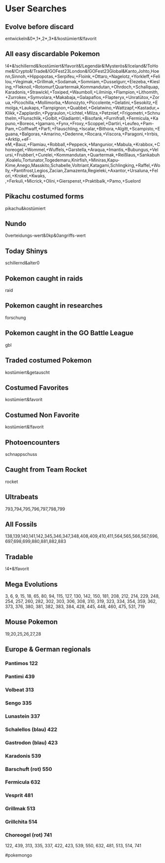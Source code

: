 # User Searches

## Evolve before discard
entwickeln&0*,1*,2*,3*&!kostümiert&!favorit

## All easy discardable Pokemon
!4*&!schillernd&!kostümiert&!favorit&!Legendär&!Mysterös&!Iceland&!ToHome&!Crypto&!Trade&!GOFest23London&!GOFest23Global&Kanto,Johto,Hoenn,Sinnoh,+Hippopotas,+Serpifeu,+Floink,+Ottaro,+Nagelotz,+Yorkleff,+Felilou,+Vegimak,+Grillmak,+Sodamak,+Somniam,+Dusselgurr,+Elezeba,+Kiesling,+Fleknoil,+Rotomurf,Quartermak,Kommandutan,+Ohrdoch,+Schallquap,Karadonis,+Strawickl,+Toxiped,+Waumboll,+Lilminip,+Flampion,+Lithomith,+Zurrokex,+Symvolara,+Makabaja,+Galapaflos,+Flapteryx,+Unratütox,+Zorua,+Picochilla,+Mollimorba,+Monozyto,+Piccolente,+Gelatini,+Sesokitz,+Emolga,+Laukaps,+Tarnpignon,+Quabbel,+Gelatwino,+Wattzapf,+Kastadur,+Klikk,+Zapplardin,+Pygraulon,+Lichtel,+Milza,+Petznief,+Frigometri,+Schnuthelm,+Flunschlik,+Golbit,+Gladiantri,+Bisofank,+Furnifraß,+Fermicula,+Kapuno,+Boreos,+Igamaro,+Fynx,+Froxy,+Scoppel,+Dartiri,+Leufeo,+Pam-Pam,+Coiffwaff,+Parfi,+Flauschling,+Iscalar,+Bithora,+Algitt,+Scampisto,+Eguana,+Balgoras,+Amarino,+Dedenne,+Rocara,+Viscora,+Paragoni,+Irrbis,+Arktip,+eF-eM,+Bauz,+Flamiau,+Robball,+Peppeck,+Mangunior,+Mabula,+Krabbox,+Choreogel,+Wommel,+Wuffels,+Garstella,+Araqua,+Imantis,+Bubungus,+Velursi,+Frubberl,+Curelei,+Kommandutan,+Quartermak,+Reißlaus,+Sankabuh,Koalelu,Tortunator,Togedemaru,Knirfish,+Miniras,Kapu-Kime,Anego,Masskito,Schabelle,Voltriant,Katagami,Schlingking,+Raffel,+Wolly,+Pantifrost,Legios,Zacian,Zamazenta,Regieleki,+Axantor,+Ursaluna,+Felori,+Krokel,+Kwaks,
,+Ferkuli,+Micrick,+Olini,+Gierspenst,+Praktibalk,+Pamo,+Suelord


## Pikachu costumed forms
pikachu&kostümiert

## Nundo
0verteidungs-wert&0kp&0angriffs-wert

## Today Shinys
schillernd&alter0

## Pokemon caught in raids
raid

## Pokemon caught in researches
forschung

## Pokemon caught in the GO Battle League
gbl

## Traded costumed Pokemon
kostümiert&getauscht

## Costumed Favorites
kostümiert&favorit

## Costumed Non Favorite
kostümiert&!favorit

## Photoencounters
schnappschuss

## Caught from Team Rocket
rocket

## Ultrabeats
793,794,795,796,797,798,799

## All Fossils
138,139,140,141,142,345,346,347,348,408,409,410,411,564,565,566,567,696,697,698,699,880,881,882,883

## Tradable
!4*&!favorit

## Mega Evolutions
3, 6, 9, 15, 18, 65, 80, 94, 115, 127, 130, 142, 150, 181, 208, 212, 214, 229, 248, 254, 257, 260, 282, 302, 303, 306, 308, 310, 319, 323, 334, 354, 359, 362, 373, 376, 380, 381, 382, 383, 384, 428, 445, 448, 460, 475, 531, 719

## Mouse Pokemon
19,20,25,26,27,28

## Europe & German regionals
### Pantimos 122
### Pantimi 439
### Volbeat 313
### Sengo 335
### Lunastein 337
### Schalellos (blau) 422
### Gastrodon (blau) 423
### Karadonis 539
### Barschuft (rot) 550
### Fermicula 632
### Vesprit 481
### Grillmak 513
### Grillchita 514
### Choreogel (rot) 741
122, 439, 313, 335, 337, 422, 423, 539, 550, 632, 481, 513, 514, 741

#pokemongo
